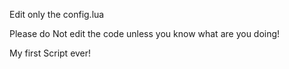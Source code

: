 Edit only the config.lua 

Please do Not edit the code unless you know what are you doing!

My first Script ever!
